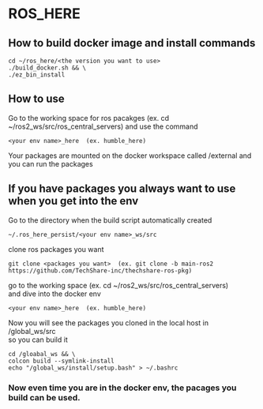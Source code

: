 # ROS_HERE
## How to build docker image and install commands

```
cd ~/ros_here/<the version you want to use>
./build_docker.sh && \
./ez_bin_install
```

## How to use
Go to the working space for ros pacakges (ex. cd ~/ros2_ws/src/ros_central_servers)
and use the command
```
<your env name>_here  (ex. humble_here)
``` 

Your packages are mounted on the docker workspace called /external
and you can run the packages 

## If you have packages you always want to use when you get into the env
Go to the directory when the build script automatically created  
```
~/.ros_here_persist/<your env name>_ws/src
```
clone ros packages you want
```
git clone <packages you want>  (ex. git clone -b main-ros2 https://github.com/TechShare-inc/thechshare-ros-pkg)
```

go to the working space (ex. cd ~/ros2_ws/src/ros_central_servers)<br>
and dive into the docker env
```
<your env name>_here  (ex. humble_here)
```

Now you will see the packages you cloned in the local host in /global_ws/src <br>
so you can build it
```
cd /gloabal_ws && \
colcon build --symlink-install
echo "/global_ws/install/setup.bash" > ~/.bashrc
```

### Now even time you are in the docker env, the pacages you build can be used.


